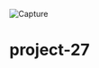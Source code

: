 ![Capture](https://github.com/bargand/project-27/assets/119047700/92d43ed1-ef76-46be-b6f3-e351c3386974)
# project-27
